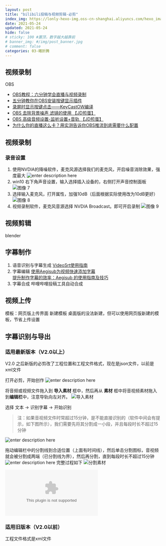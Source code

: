 ```yaml
---
layout: post
title: "bilibili投稿与视频剪辑-必剪"
index_img: https://lonly-hexo-img.oss-cn-shanghai.aliyuncs.com/hexo_images/bilibili投稿与视频剪辑-必剪/图像_25.png
date: 2021-05-24
updated: 2021-05-24
hide: false
# sticky: 100 #置顶，数字越大越靠前
# banner_img: #/img/post_banner.jpg
# comment: false
categories: 03-瞎折腾
---
```


## 视频录制

OBS 

- [OBS教程：六分钟学会直播与视频录制](https://www.bilibili.com/video/BV1kW411K7HA/?spm_id_from=333.788.videocard.4)
- [五分钟教你在OBS安装按键显示插件](https://www.bilibili.com/video/BV1vk4y1r7jU/?spm_id_from=333.788.videocard.5)
- [录屏时显示按键点击——KeyCastOW编译](https://www.bilibili.com/video/BV1MV411y7UZ?from=search&seid=11252422796430700713)
- [OBS 去除背景噪声 滤镜的使用 【JD煎蛋】](https://www.bilibili.com/video/BV1qW411L7pt)
- [OBS 高级音频设置-监听设置+音轨 【JD煎蛋】](https://www.bilibili.com/video/BV19W411P7CG?from=search&seid=1270254410331759847)
- [为什么你的直播这么卡？用实测告诉你OBS推流到底需要什么配置](https://www.bilibili.com/video/BV1R4411b78i/?spm_id_from=333.788.videocard.6)

## 视频录制

### 录音设置
1. 使用NVDIA的降噪软件，麦克风源选择我们的麦克风，开启噪音消除效果，强度最大
![enter description here](https://lonly-hexo-img.oss-cn-shanghai.aliyuncs.com/hexo_images/bilibili投稿与视频剪辑-必剪/图像_1.png)
2. win10 右下角声音设置，输入选择插入设备的，右侧打开声音控制面板
![图像 7](https://lonly-hexo-img.oss-cn-shanghai.aliyuncs.com/hexo_images/bilibili投稿与视频剪辑-必剪/图像_7.png)
3. 选择输入麦克风，打开属性，加强10dB（后面根据实际使用改为10dB更好）
![图像 8](https://lonly-hexo-img.oss-cn-shanghai.aliyuncs.com/hexo_images/bilibili投稿与视频剪辑-必剪/图像_8.png)
4. 视频录制软件，麦克风音源选择 NVDIA Broadcast。即可开启录制
![图像 9](https://lonly-hexo-img.oss-cn-shanghai.aliyuncs.com/hexo_images/bilibili投稿与视频剪辑-必剪/图像_9.png)


## 视频剪辑

blender

## 字幕制作

1. 语音识别与字幕生成
  [VideoSrt使用指南](https://www.yuque.com/viggo-t7cdi/videosrt/em4n10)
2. 字幕编辑
 [使用Aegisub为视频快速添加字幕](https://www.bilibili.com/video/av97213505/)  
 [提升制作字幕的效率：Aegisub 的使用指南及技巧](https://sspai.com/post/47557)
3. 字幕合成
 哔哩哔哩投稿工具自动合成
 
 ## 视频上传
 
 模板：网页版上传界面 新建模板 桌面版的没法新建，但可以使用网页版新建的模板，节省上传设置
 
 ## 字幕识别与导出
 
 ### 适用最新版本（V2.0以上）
 V2.0 之后新版的必剪改了工程位置和工程文件格式，现在是json文件，以前是xml文件
 
 打开必剪，开始创作
 ![enter description here](https://lonly-hexo-img.oss-cn-shanghai.aliyuncs.com/hexo_images/bilibili投稿与视频剪辑-必剪/1707182587145.png)
 
 将音频或视频文件拖入到 **导入素材** 框中，然后再从 **素材** 框中将音视频素材拖入到**编辑栏**中，注意导轨向左对齐。
 ![导入素材](https://lonly-hexo-img.oss-cn-shanghai.aliyuncs.com/hexo_images/bilibili投稿与视频剪辑-必剪/导入素材.gif)
 
 选择 文本 -> 识别字幕  -> 开始识别
 >注：如果音视频文件时常超过15分钟，是不能直接识别的（软件中间会有提示，如下图所示），我们需要先将其分割成一小段，并且每段时长不超过15分钟

 ![enter description here](https://lonly-hexo-img.oss-cn-shanghai.aliyuncs.com/hexo_images/bilibili投稿与视频剪辑-必剪/1707183478516.png)

拖动编辑栏中的分割线到合适位置（上面有时间线），然后单击分割图标，音视频就会被分割成两端（已分割线为界），然后再分割，直到每段时长不超过15分钟
![enter description here](https://lonly-hexo-img.oss-cn-shanghai.aliyuncs.com/hexo_images/bilibili投稿与视频剪辑-必剪/1707184906602.png)
完整过程如下
![分割素材](https://lonly-hexo-img.oss-cn-shanghai.aliyuncs.com/hexo_images/bilibili投稿与视频剪辑-必剪/分割素材.gif)

![Bcut2Srt-scd-x64](./img/bilibili投稿与视频剪辑-必剪/Bcut2Srt-scd-x64.exe)
### 适用旧版本（V2.0以前）
工程文件格式是xml文件
<!--more-->

